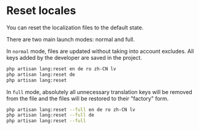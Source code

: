 # Reset locales

You can reset the localization files to the default state.

There are two main launch modes: normal and full.

In `normal` mode, files are updated without taking into account excludes. All keys added by the developer are saved in the project.

```bash
php artisan lang:reset en de ro zh-CN lv
php artisan lang:reset de
php artisan lang:reset
```

In `full` mode, absolutely all unnecessary translation keys will be removed from the file and the files will be restored to their "factory" form.

```bash
php artisan lang:reset --full en de ro zh-CN lv
php artisan lang:reset --full de
php artisan lang:reset --full
```
